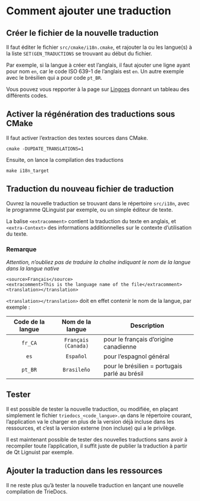 # Comment ajouter une traduction

## Créer le fichier de la nouvelle traduction

Il faut éditer le fichier `src/cmake/i18n.cmake`, et rajouter la ou les
langue(s) à la liste `SET(GEN_TRADUCTIONS` se trouvant au début du fichier.

Par exemple, si la langue à créer est l’anglais, il faut ajouter une ligne
ayant pour nom `en`, car le code ISO 639-1 de l’anglais est `en`. Un autre
exemple avec le brésilien qui a pour code `pt_BR`.

Vous pouvez vous repporter à la page sur [Lingoes](http://www.lingoes.net/en/translator/langcode.htm)
donnant un tableau des différents codes.

## Activer la régénération des traductions sous CMake

Il faut activer l’extraction des textes sources dans CMake.

    cmake -DUPDATE_TRANSLATIONS=1

Ensuite, on lance la compilation des traductions

    make i18n_target

## Traduction du nouveau fichier de traduction

Ouvrez la nouvelle traduction se trouvant dans le répertoire `src/i18n`, avec
le programme QLinguist par exemple, ou un simple éditeur de texte.

La balise `<extracomment>` contient la traduction du texte en anglais, et
`<extra-Context>` des informations additionnelles sur le contexte d’utilisation
du texte.

### Remarque

*Attention, n’oubliez pas de traduire la chaîne indiquant le nom de la langue
dans la langue native*

    <source>Français</source>
    <extracomment>This is the language name of the file</extracomment>
    <translation></translation>

`<translation></translation>` doit en effet contenir le nom de la langue, par
exemple :

| Code de la langue |   Nom de la langue  | Description              |
| :---------------: | :-----------------: | ------------------------ |
| `fr_CA`           | `Français (Canada)` | pour le français d’origine canadienne |
| `es`              | `Español`           | pour l’espagnol général  |
| `pt_BR`           | `Brasileño`         | pour le brésilien = portugais parlé au brésil |

## Tester

Il est possible de tester la nouvelle traduction, ou modifiée, en plaçant
simplement le fichier `triedocs_<code_langue>.qm` dans le répertoire courant,
l’application va le charger en plus de la version déjà incluse dans les
ressources, et c’est la version externe (non incluse) qui a le privilège.

Il est maintenant possible de tester des nouvelles traductions sans avoir à
recompiler toute l’application, il suffit juste de publier la traduction à
partir de Qt Lignuist par exemple.

## Ajouter la traduction dans les ressources

Il ne reste plus qu’à tester la nouvelle traduction en lançant une nouvelle
compilation de TrieDocs.
